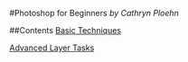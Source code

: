 #Photoshop for Beginners
_by Cathryn Ploehn_

##Contents
[Basic Techniques](1_basictechniques.md)

[Advanced Layer Tasks](2_advancedtechniques.md)